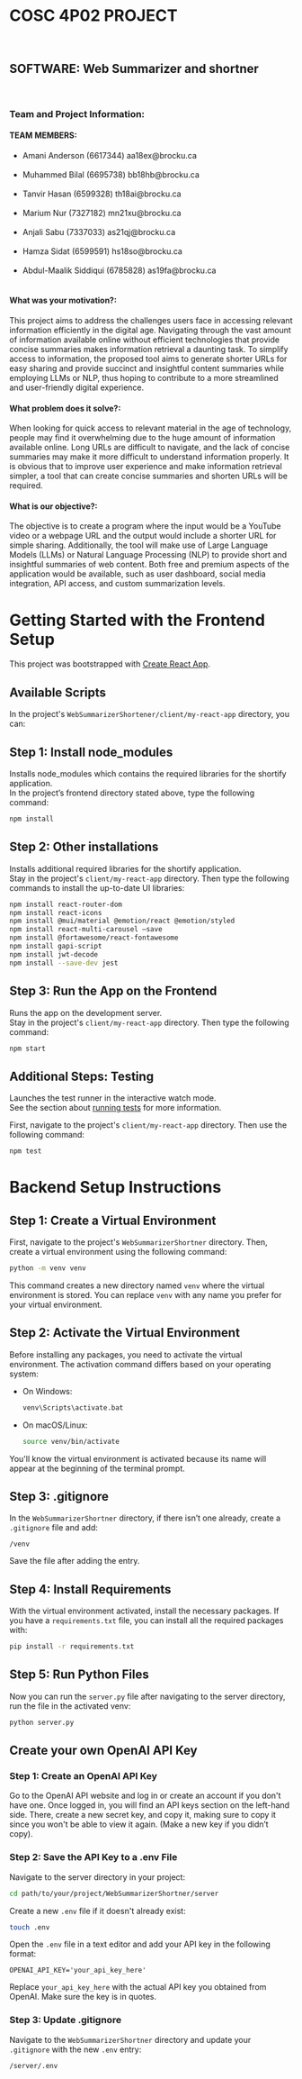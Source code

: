 <h1>COSC 4P02 PROJECT</h1><br>
<h2>SOFTWARE: Web Summarizer and shortner</h2><br>

<h3>Team and Project Information:</h3>
<h4>TEAM MEMBERS:</h4>
<ul>
<li>Amani Anderson (6617344) aa18ex@brocku.ca </li><br>
<li>Muhammed Bilal (6695738) bb18hb@brocku.ca </li><br>
<li>Tanvir Hasan (6599328) th18ai@brocku.ca </li><br>
<li>Marium Nur (7327182) mn21xu@brocku.ca </li><br> 
<li>Anjali Sabu	(7337033)	as21qj@brocku.ca </li><br>
<li>Hamza Sidat (6599591) hs18so@brocku.ca </li><br>
<li>Abdul-Maalik Siddiqui (6785828) as19fa@brocku.ca </li><br>
</ul>

<h4>What was your motivation?:</h4>
This project aims to address the challenges users face in accessing relevant information efficiently in the digital age. Navigating through the vast amount of information available online without efficient technologies that provide concise summaries makes information retrieval a daunting task. To simplify access to information, the proposed tool aims to generate shorter URLs for easy sharing and provide succinct and insightful content summaries while employing LLMs or NLP, thus hoping to contribute to a more streamlined and user-friendly digital experience.

<h4>What problem does it solve?:</h4>
When looking for quick access to relevant material in the age of technology, people may find it overwhelming due to the huge amount of information available online. Long URLs are difficult to navigate, and the lack of concise summaries may make it more difficult to understand information properly. It is obvious that to improve user experience and make information retrieval simpler, a tool that can create concise summaries and shorten URLs will be required.

<h4>What is our objective?:</h4>
The objective is to create a program where the input would be a YouTube video or a webpage URL and the output would include a shorter URL for simple sharing. Additionally, the tool will make use of Large Language Models (LLMs) or Natural Language Processing (NLP) to provide short and insightful summaries of web content. Both free and premium aspects of the application would be available, such as user dashboard, social media integration, API access, and custom summarization levels.


# Getting Started with the Frontend Setup

This project was bootstrapped with [Create React App](https://github.com/facebook/create-react-app).

## Available Scripts

In the project's `WebSummarizerShortener/client/my-react-app` directory, you can:

## Step 1: Install node_modules

Installs node_modules which contains the required libraries for the shortify application.\
In the project’s frontend directory stated above, type the following command:
```bash
npm install
```

## Step 2: Other installations

Installs additional required libraries for the shortify application.\
Stay in the project's `client/my-react-app` directory. Then type the following commands to install the up-to-date UI libraries:
```bash
npm install react-router-dom
npm install react-icons
npm install @mui/material @emotion/react @emotion/styled
npm install react-multi-carousel —save
npm install @fortawesome/react-fontawesome
npm install gapi-script
npm install jwt-decode
npm install --save-dev jest
```

## Step 3: Run the App on the Frontend

Runs the app on the development server.\
Stay in the project's  `client/my-react-app` directory. Then type the following command:
```bash
npm start
```

## Additional Steps: Testing

Launches the test runner in the interactive watch mode.\
See the section about [running tests](https://facebook.github.io/create-react-app/docs/running-tests) for more information.

First, navigate to the project's `client/my-react-app` directory. Then use the following command:
```bash
npm test
```

##


# Backend Setup Instructions

## Step 1: Create a Virtual Environment

First, navigate to the project's `WebSummarizerShortner` directory. Then, create a virtual environment using the following command:
```bash
python -m venv venv
```
This command creates a new directory named `venv` where the virtual environment is stored. You can replace `venv` with any name you prefer for your virtual environment.

## Step 2: Activate the Virtual Environment

Before installing any packages, you need to activate the virtual environment. The activation command differs based on your operating system:

- On Windows:
  ```cmd
  venv\Scripts\activate.bat
  ```
- On macOS/Linux:
  ```bash
  source venv/bin/activate
  ```

You'll know the virtual environment is activated because its name will appear at the beginning of the terminal prompt.

## Step 3: .gitignore

In the `WebSummarizerShortner` directory, if there isn’t one already, create a `.gitignore` file and add:
```
/venv
```
Save the file after adding the entry.

## Step 4: Install Requirements

With the virtual environment activated, install the necessary packages. If you have a `requirements.txt` file, you can install all the required packages with:
```bash
pip install -r requirements.txt
```

## Step 5: Run Python Files

Now you can run the `server.py` file after navigating to the server directory, run the file in the activated venv:
```bash
python server.py
```

## Create your own OpenAI API Key

### Step 1: Create an OpenAI API Key

Go to the OpenAI API website and log in or create an account if you don't have one. Once logged in, you will find an API keys section on the left-hand side. There, create a new secret key, and copy it, making sure to copy it since you won't be able to view it again. (Make a new key if you didn’t copy).

### Step 2: Save the API Key to a .env File

Navigate to the server directory in your project:
```bash
cd path/to/your/project/WebSummarizerShortner/server
```
Create a new `.env` file if it doesn't already exist:
```bash
touch .env
```
Open the `.env` file in a text editor and add your API key in the following format:
```
OPENAI_API_KEY='your_api_key_here'
```
Replace `your_api_key_here` with the actual API key you obtained from OpenAI. Make sure the key is in quotes.

### Step 3: Update .gitignore

Navigate to the `WebSummarizerShortner` directory and update your `.gitignore` with the new `.env` entry:
```
/server/.env
```
